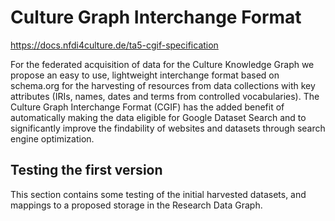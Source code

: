 # Culture Graph Interchange Format

https://docs.nfdi4culture.de/ta5-cgif-specification

For the federated acquisition of data for the Culture Knowledge Graph we propose an easy to use, lightweight interchange format based on schema.org for the harvesting of resources from data collections with key attributes (IRIs, names, dates and terms from controlled vocabularies). The Culture Graph Interchange Format (CGIF) has the added benefit of automatically making the data eligible for Google Dataset Search and to significantly improve the findability of websites and datasets through search engine optimization.

## Testing the first version

This section contains some testing of the initial harvested datasets, and mappings to a proposed storage in the Research Data Graph.
